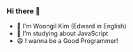 ### Hi there 👋

- 🌱 I'm Woongil Kim (Edward in English) 
- 🤔 I’m studying about JavaScript
- 😄 I wanna be a Good Programmer!

<!--
**wil953742/wil953742** is a ✨ _special_ ✨ repository because its `README.md` (this file) appears on your GitHub profile.

Here are some ideas to get you started:

- 🌱 I'm Woongil Kim (Edward in English) 
- 🤔 I’m studying about JavaScript
- 😄 I wanna be a Good Programmer!


-->

